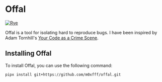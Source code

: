 # Offal
[![Rye](https://img.shields.io/endpoint?url=https://raw.githubusercontent.com/astral-sh/rye/main/artwork/badge.json)](https://rye.astral.sh)

Offal is a tool for isolating hard to reproduce bugs. I have been inspired by Adam Tornhill's [Your Code as a Crime Scene](https://pragprog.com/titles/atcrime2/your-code-as-a-crime-scene-second-edition/).

## Installing Offal

To install Offal, you can use the following command:

```bash
pipx install git+https://github.com/m0xfff/offal.git
```
